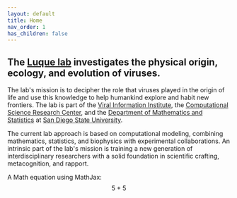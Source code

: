 ```yaml
---
layout: default
title: Home
nav_order: 1
has_children: false
---
```


## The [Luque lab](https://www.luquelab.com) investigates the physical origin, ecology, and evolution of viruses.

The lab's mission is to decipher the role that viruses played in the origin of life and use this knowledge to help humankind explore and habit new frontiers. The lab is part of the [Viral Information Institute](https://viralization.org), the [Computational Science Research Center](http://www.csrc.sdsu.edu), and the [Department of Mathematics and Statistics](https://math.sdsu.edu) at [San Diego State University](https://www.sdsu.edu).

The current lab approach is based on computational modeling, combining mathematics, statistics, and biophysics with experimental collaborations. An intrinsic part of the lab's mission is training a new generation of interdisciplinary researchers with a solid foundation in scientific crafting, metacognition, and rapport.

A Math equation using MathJax: $$5+5$$
